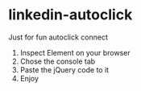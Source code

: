 # linkedin-autoclick
Just for fun autoclick connect 
1. Inspect Element on your browser
2. Chose the console tab
3. Paste the jQuery code to it
4. Enjoy
